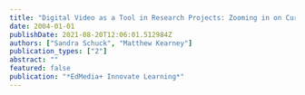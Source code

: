```yaml
---
title: "Digital Video as a Tool in Research Projects: Zooming in on Current Issues"
date: 2004-01-01
publishDate: 2021-08-20T12:06:01.512984Z
authors: ["Sandra Schuck", "Matthew Kearney"]
publication_types: ["2"]
abstract: ""
featured: false
publication: "*EdMedia+ Innovate Learning*"
---
```


